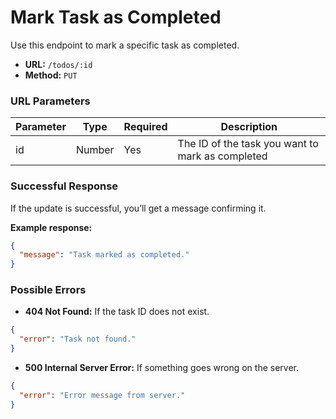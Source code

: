 # Mark Task as Completed

Use this endpoint to mark a specific task as completed.

- **URL:** `/todos/:id`
- **Method:** `PUT`

### URL Parameters

| Parameter | Type   | Required | Description           |
|-----------|--------|----------|-----------------------|
| id        | Number | Yes      | The ID of the task you want to mark as completed |

### Successful Response

If the update is successful, you’ll get a message confirming it.

**Example response:**

```json
{
  "message": "Task marked as completed."
}
```

### Possible Errors

- **404 Not Found:** If the task ID does not exist.

```json
{
  "error": "Task not found."
}
```

- **500 Internal Server Error:** If something goes wrong on the server.

```json
{
  "error": "Error message from server."
}
```